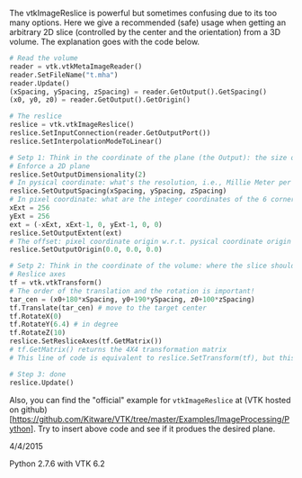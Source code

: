 The vtkImageReslice is powerful but sometimes confusing due to its too many options. Here we give a recommended (safe) usage when getting an arbitrary 2D slice (controlled by the center and the orientation) from a 3D volume. The explanation goes with the code below.

``` Python
# Read the volume
reader = vtk.vtkMetaImageReader()
reader.SetFileName("t.mha")
reader.Update()
(xSpacing, ySpacing, zSpacing) = reader.GetOutput().GetSpacing()
(x0, y0, z0) = reader.GetOutput().GetOrigin()

# The reslice
reslice = vtk.vtkImageReslice()
reslice.SetInputConnection(reader.GetOutputPort())
reslice.SetInterpolationModeToLinear()

# Setp 1: Think in the coordinate of the plane (the Output): the size of the slice
# Enforce a 2D plane
reslice.SetOutputDimensionality(2)
# In pysical coordinate: what's the resolution, i.e., Millie Meter per pixel ?
reslice.SetOutputSpacing(xSpacing, ySpacing, zSpacing)
# In pixel coordinate: what are the integer coordinates of the 6 corners? The following code defines an image with the size 512 x 256 pixels 
xExt = 256
yExt = 256
ext = (-xExt, xExt-1, 0, yExt-1, 0, 0)
reslice.SetOutputExtent(ext)
# The offset: pixel coordinate origin w.r.t. pysical coordinate origin
reslice.SetOutputOrigin(0.0, 0.0, 0.0)

# Setp 2: Think in the coordinate of the volume: where the slice should be? This is done by specifiying the center and the normal direction of the plane w.r.t. to the volume coordinate
# Reslice axes
tf = vtk.vtkTransform()
# The order of the translation and the rotation is important!
tar_cen = (x0+180*xSpacing, y0+190*ySpacing, z0+100*zSpacing)
tf.Translate(tar_cen) # move to the target center
tf.RotateX(0)
tf.RotateY(6.4) # in degree
tf.RotateZ(10)
reslice.SetResliceAxes(tf.GetMatrix())
# tf.GetMatrix() returns the 4X4 transformation matrix
# This line of code is equivalent to reslice.SetTransform(tf), but this occasionally causes problem on some computer, I don't know why

# Step 3: done
reslice.Update()
```

Also, you can find the "official" example for `vtkImageReslice` at (VTK hosted on github)[https://github.com/Kitware/VTK/tree/master/Examples/ImageProcessing/Python]. Try to insert above code and see if it produes the desired plane.


4/4/2015

Python 2.7.6 with VTK 6.2